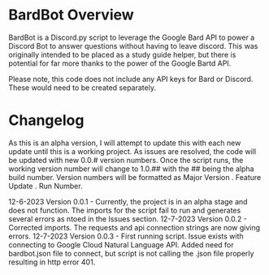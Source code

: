 # BardBot Overview
BardBot is a Discord.py script to leverage the Google Bard API to power a Discord Bot to answer questions without having to leave discord. This was originally intended to be placed as a study guide helper, but there is potential for far more thanks to the power of the Google Bartd API. 

Please note, this code does not include any API keys for Bard or Discord. These would need to be created separately. 

# Changelog
As this is an alpha version, I will attempt to update this with each new update until this is a working project. As issues are resolved, the code will be updated with new 0.0.# version numbers. Once the script runs, the working version number will change to 1.0.## with the ## being the alpha build number. Version numbers will be formatted as Major Version . Feature Update . Run Number. 

12-6-2023 Version 0.0.1 - Currently, the project is in an alpha stage and does not function. The imports for the script fail to run and generates several errors as ntoed in the Issues section. 
12-7-2023 Version 0.0.2 - Corrected imports. The requests and api connection strings are now giving errors. 
12-7-2023 Version 0.0.3 - First running script. Issue exists with connecting to Google Cloud Natural Language API. Added need for bardbot.json file to connect, but script is not calling the .json file properly resulting in http error 401.
